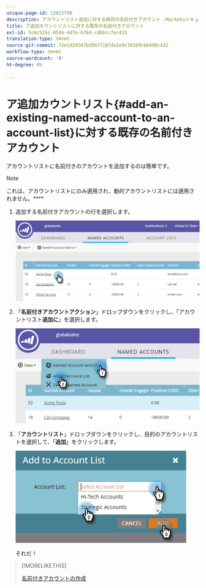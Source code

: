 ```yaml
---
unique-page-id: 12615798
description: アカウントリスト追加に対する既存の名前付きアカウント —Marketoドキュメント — 製品ドキュメント
title: ア追加カウントリストに対する既存の名前付きアカウント
exl-id: 5c6c535c-05da-4d7e-b764-cdbbcc7ec415
translation-type: tm+mt
source-git-commit: 72e1d29347bd5b77107da1e9c30169cb6490c432
workflow-type: tm+mt
source-wordcount: '0'
ht-degree: 0%

---
```


# ア追加カウントリスト{#add-an-existing-named-account-to-an-account-list}に対する既存の名前付きアカウント

アカウントリストに名前付きのアカウントを追加するのは簡単です。

>[!NOTE]
>
>これは、アカウントリストにのみ適用され、動的アカウントリストには適用されません。****

1. 追加する名前付きアカウントの行を選択します。

   ![](assets/four-1.png)

1. 「**名前付きアカウントアクション**」ドロップダウンをクリックし、「アカウントリスト&#x200B;**追加に**」を選択します。

   ![](assets/five-1.png)

1. 「**アカウントリスト**」ドロップダウンをクリックし、目的のアカウントリストを選択して、「**追加**」をクリックします。

   ![](assets/six-1.png)

   それだ！

>[!MORELIKETHIS]
>
>[名前付きアカウントの作成](/help/marketo/product-docs/target-account-management/target/named-accounts/create-a-named-account.md)
